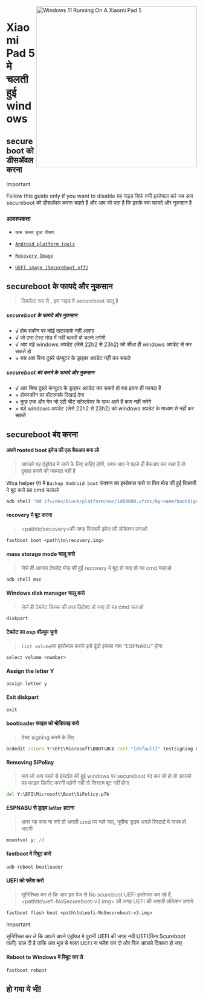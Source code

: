 <img align="right" src="https://raw.githubusercontent.com/erdilS/Port-Windows-11-Xiaomi-Pad-5/main/nabu.png" width="425" alt="Windows 11 Running On A Xiaomi Pad 5">


# Xiaomi Pad 5 मे चलती हुई windows

## secureboot को डीसॲवल करना 
> [!Important]
> Follow this guide only if you want to disable यह गाइड सिर्फ तभी इस्तेमाल करे जब आप secureboot को डीसॲवल करना चाहते हैं और आप को पता है कि इसके क्या फायदे और नुकसान है 

### आवश्यकता 
- ```काम करता हुआ दिमाग```

- [```Android platform tools```](https://developer.android.com/studio/releases/platform-tools)

- [```Recovery Image```](https://github.com/erdilS/Port-Windows-11-Xiaomi-Pad-5/releases/download/1.0/recovery.img)

- [```UEFI image (Secureboot off)```](https://github.com/erdilS/Port-Windows-11-Xiaomi-Pad-5/releases/download/UEFI/uefi-NoSecureboot-v3.img)

## secureboot के फायदे और नुकसान 
> डिफॉल्ट रूप से , इस गाइड मे secureboot चालू है

##### secureboot के फायदे और नुकसान 
- √ होम स्क्रीन पर कोई वाटरमार्क नहीं आएगा 
- √ जो एप्स टेस्ट मोड में नहीं चलती वो चलने लगेगी
- √ आप बड़े windows अपडेट (जेसे 22h2 से 23h2) को सीधा ही windows अपडेट से कर सकते हो
- × बस आप बिना दूसरे कंप्युटर के ड्राइवर अपडेट नहीं कर सकते

##### secureboot बंद करने के फायदे और नुकसान
- √ आप बिना दूसरे कंप्युटर के ड्राइवर अपडेट कर सकते हो बस इतना ही फायदा है 
- × होमस्क्रीन पर वॉटरमार्क दिखाई देगा 
- × कुछ एप्स और गेम जो एंटी चीट सॉफ्टवेयर के साथ आते हैं काम नहीं करेगे 
- × बड़े windows अपडेट (जेसे 22h2 से 23h2) को windows अपडेट के माध्यम से नहीं कर सकते

## secureboot बंद करना 

#### अपने rooted boot इमेज की एक बैकअप बना लो 
> आपको यह एंड्रॉयड मे जाने के लिए चाहिए होगी, अगर आप ने पहले ही बैकअप कर रखा है तो दुबारा करने की जरूरत नहीं है 

Woa helper एप मे `Backup Android boot` फंक्शन का इस्तेमाल करो या फिर मोड की हुई रिकवरी मे बूट करो य़ह cmd चलाओ 
```cmd
adb shell "dd if=/dev/block/platform/soc/1d84000.ufshc/by-name/boot$(getprop ro.boot.slot_suffix) of=/tmp/rooted_boot.img" && adb pull /tmp/rooted_boot.img
```

#### recovery मे बूट करना 
>  <path\to\recovery>की जगह रिकवरी इमेज की लोकेशन लगाओ
```cmd
fastboot boot <path\to\recovery.img>
```

#### mass storage mode चालू करो 
> जेसे ही आपका टेबलेट मोड की हुई recovery मे बूट हो जाए तो यह cmd चलाओ 
```cmd
adb shell msc
```

#### Windows disk manager चालू करो 
> जेसे ही टेबलेट डिस्क की तरह डिटेक्ट हो जाए तो यह cmd चलाओ 
```cmd
diskpart
```

#### टेबलेट का esp वॉल्युम चुनो 
> `list volume`का इस्तेमाल करके इसे ढूंढो इसका नाम "ESPNABU" होगा 
```diskpart
select volume <number>
```

#### Assign the letter Y
```diskpart
assign letter y
```

#### Exit diskpart
```diskpart
exit
```

#### bootloader फाइल को मोडिफाइ करो 
>  टेस्ट signing करने के लिए 
```cmd
bcdedit /store Y:\EFI\Microsoft\BOOT\BCD /set "{default}" testsigning on
```

#### Removing SiPolicy
> मान लो आप पहले से इंस्टॉल की हुई windows पर secureboot बंद कर रहे हो तो आपको यह फाइल डिलीट करनी पड़ेगी नहीं तो सिस्टम बूट नहीं होगा
```cmd
del Y:\EFI\Microsoft\Boot\SiPolicy.p7b
```

#### ESPNABU से ड्राइव latter हटाना 
> अगर यह काम ना करे तो अगली cmd पर चले जाए, भूतीया ड्राइव अगले रिस्टार्ट मे गायब हो जाएगी
```cmd
mountvol y: /d
```

#### fastboot मे रिबूट करो 
```cmd
adb reboot bootloader
```

#### UEFI को फ्लैश करो 
> सुनिश्चित कर ले कि आप इस पेज से No scureboot UEFI इस्तेमाल कर रहे हैं, <path\to\uefi-NoSecureboot-v3.img> की जगह UEFI की असली लोकेशन लगाये
```cmd
fastboot flash boot <path\to\uefi-NoSecureboot-v3.img>
```

> [!Important]
> सुनिश्चित कर ले कि आपने अपने एंड्रॉयड मे पुरानी UEFI की जगह नयी UEFI(बिना Scureboot वाली) डाल दी है ताकि आप भूल से गलत UEFI ना फ्लैश कर दो और फिर आपको दिक्कत हो जाए

#### Reboot to Windows मे रिबूट कर ले 
```cmd
fastboot reboot
```

## हो गया ये भी!

